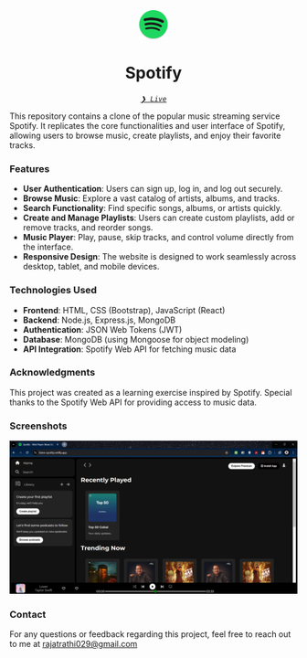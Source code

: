 <p align="center">
  <img src="https://github.com/iamvishalrathi/Spotify-Clone/blob/main/assets/logo.png" width="50" alt="logo">
</p>
<p align="center">
    <h1 align="center">Spotify</h1>
</p>
<p align="center">
    <em><code><a href="https://listen-spotify.netlify.app/" target="_blank" >❯ Live</a></code></em>
</p>

This repository contains a clone of the popular music streaming service Spotify. It replicates the core functionalities and user interface of Spotify, allowing users to browse music, create playlists, and enjoy their favorite tracks.

### Features
- **User Authentication**: Users can sign up, log in, and log out securely.
- **Browse Music**: Explore a vast catalog of artists, albums, and tracks.
- **Search Functionality**: Find specific songs, albums, or artists quickly.
- **Create and Manage Playlists**: Users can create custom playlists, add or remove tracks, and reorder songs.
- **Music Player**: Play, pause, skip tracks, and control volume directly from the interface.
- **Responsive Design**: The website is designed to work seamlessly across desktop, tablet, and mobile devices.

### Technologies Used

- **Frontend**: HTML, CSS (Bootstrap), JavaScript (React)
- **Backend**: Node.js, Express.js, MongoDB
- **Authentication**: JSON Web Tokens (JWT)
- **Database**: MongoDB (using Mongoose for object modeling)
- **API Integration**: Spotify Web API for fetching music data

### Acknowledgments

This project was created as a learning exercise inspired by Spotify. Special thanks to the Spotify Web API for providing access to music data.

### Screenshots
<img src="Spotify.png" alt="Spotify">

### Contact

For any questions or feedback regarding this project, feel free to reach out to me at rajatrathi029@gmail.com
